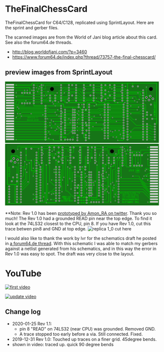 # TheFinalChessCard

TheFinalChessCard for C64/C128, replicated using SprintLayout. Here are the sprint and gerber files.

The scanned images are from the World of Jani blog article about this card. See also the forum64.de threads.
- http://blog.worldofjani.com/?p=3460
- https://www.forum64.de/index.php?thread/73757-the-final-chesscard/

## preview images from SprintLayout

![replica top](tfcc_replica_top.JPG)
![replica bottom](tfcc_replica_bottom.JPG)

**Note: Rev 1.0 has been [prototyped by Amon_RA on twitter](https://twitter.com/Amon_RA/status/1220659582181224448 "The tweets"). Thank you so much! The Rev 1.0 had a grounded READ pin near the top edge. To find it look at the 74LS32 closest to the CPU, pin 8. If you have Rev 1.0, cut this trace betwen pin8 and GND at top edge.
![replica 1_0 cut here](tfcc_replica_top_1_0_cut_here.JPG)

I would also like to thank the work by lvr for the schematics draft he posted in [a forum64.de thread](https://www.forum64.de/index.php?thread/73757-the-final-chesscard/&postID=1139564#post1139564 "A draft of the schematics for TheFinalChessCart"). With this schematic I was able to match my gerbers against a netlist generated from his schematics, and in this way the error in Rev 1.0 was easy to spot. The draft was very close to the layout.

# YouTube

[![first video](https://img.youtube.com/vi/g0nkLJ4YQ2c/0.jpg)](https://www.youtube.com/watch?v=g0nkLJ4YQ2c)

[![update video](https://img.youtube.com/vi/2UtY5fDaRgo/0.jpg)](https://www.youtube.com/watch?v=2UtY5fDaRgo)


## Change log

* 2020-01-25 Rev 1.1:
  * pin 8 "READ" on 74LS32 (near CPU) was grounded. Removed GND.
  * A trace stopped too early before a via. Still connected. Fixed.
* 2019-12-31 Rev 1.0: Touched up traces on a finer grid. 45degree bends.
* shown in video: traced up. quick 90 degree bends

